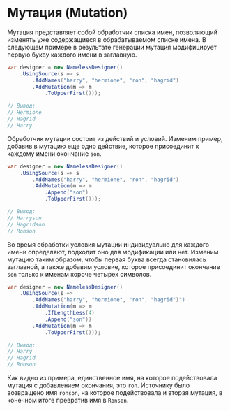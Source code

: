 # Мутация (Mutation)

Мутация представляет собой обработчик списка имен, позволяющий изменять уже содержащиеся в обрабатываемом списке имена. В следующем примере в результате генерации мутация модифицирует первую букву каждого имени в заглавную.

```csharp
var designer = new NamelessDesigner()
    .UsingSource(s => s
        .AddNames("harry", "hermione", "ron", "hagrid")
        .AddMutation(m => m
            .ToUpperFirst()));

// Вывод:
// Hermione
// Hagrid
// Harry
```

Обработчик мутации состоит из действий и условий. Изменим пример, добавив в мутацию еще одно действие, которое присоединит к каждому имени окончание `son`.

```csharp
var designer = new NamelessDesigner()
    .UsingSource(s => s
        .AddNames("harry", "hermione", "ron", "hagrid")
        .AddMutation(m => m
            .Append("son")
            .ToUpperFirst()));

// Вывод:
// Harryson
// Hagridson
// Ronson
```

Во время обработки условия мутации индивидуально для каждого имени определяют, подходит оно для модификации или нет. Изменим мутацию таким образом, чтобы первая буква всегда становилась заглавной, а также добавим условие, которое присоединит окончание `son` только к именам короче четырех символов.

```csharp
var designer = new NamelessDesigner()
    .UsingSource(s => 
        .AddNames("harry", "hermione", "ron", "hagrid")")
        .AddMutation(m => m
            .IfLengthLess(4)
            .Append("son"))
        .AddMutation(m => m
            .ToUpperFirst()));

// Вывод:
// Harry
// Hagrid
// Ronson
```

Как видно из примера, единственное имя, на которое подействовала мутация с добавлением окончания, это `ron`. Источнику было возвращено имя `ronson`, на которое подействовала и вторая мутация, в конечном итоге превратив имя в `Ronson`.
